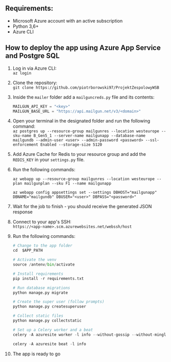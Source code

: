 ## Requirements:

* Microsoft Azure account with an active subscription
* Python 3,6+
* Azure CLI

## How to deploy the app using Azure App Service and Postgre SQL

1. Log in via Azure CLI:\
`az login`

2. Clone the repository:\
`git clone https://github.com/piotrborowski97/ProjektZespolowyWSB`

3. Inside the `mailer` folder add a `mailguncreds.py` file and its contents:

    ```python
    MAILGUN_API_KEY = "<key>"
    MAILGUN_BASE_URL = "https://api.mailgun.net/v3/<domain>"
    ```

4. Open your terminal in the designated folder and run the following command:\
    `az postgres up --resource-group mailgunres --location westeurope --sku-name B_Gen5_1 --server-name mailgunapp --database-name mailgundb --admin-user <user> --admin-password <password> --ssl-enforcement Enabled --storage-size 5120`

5. Add Azure Cache for Redis to your resource group and add the `REDIS_KEY` in your `settings.py` file.

6. Run the following commands:

    `az webapp up --resource-group mailgunres --location westeurope --plan mailgunplan --sku F1 --name mailgunapp`

    `az webapp config appsettings set --settings DBHOST="mailgunapp" DBNAME="mailgundb" DBUSER="<user>" DBPASS="<password>"`

7. Wait for the job to finish - you should receive the generated JSON response

8. Connect to your app's SSH:\
```https://<app-name>.scm.azurewebsites.net/webssh/host```

7. Run the following commands:
    ```python
    # Change to the app folder
    cd  $APP_PATH

    # Activate the venv
    source /antenv/bin/activate

    # Install requirements
    pip install -r requirements.txt

    # Run database migrations
    python manage.py migrate

    # Create the super user (follow prompts)
    python manage.py createsuperuser

    # Collect static files
    python manage.py collectstatic

    # Set up a Celery worker and a beat
    celery -A azuresite worker -l info --without-gossip --without-mingle --without-heartbeat -Ofair --pool=solo

    celery -A azuresite beat -l info
    ```

8. The app is ready to go